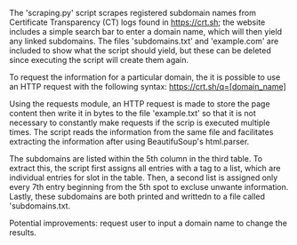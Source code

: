The 'scraping.py' script scrapes registered subdomain names from Certificate Transparency (CT) logs found in https://crt.sh; the website includes a simple search bar
to enter a domain name, which will then yield any linked subdomains. The files 'subdomains.txt' and 'example.com' are included to show what the script should yield, 
but these can be deleted since executing the script will create them again. 

To request the information for a particular domain, the it is possible to use an HTTP request with the following syntax:
https://crt.sh/q=[domain_name]

Using the requests module, an HTTP request is made to store the page content then write it in bytes to the file 'example.txt' so that it is not necessary
to constantly make requests if the scrip is executed multiple times. The script reads the information from the same file and facilitates extracting the information after
using BeautifuSoup's html.parser. 

The subdomains are listed within the 5th column in the third table. To extract this, the script first assigns all entries with a <td> tag to a list, which are individual entries
for slot in the table. Then, a second list is assigned only every 7th entry beginning from the 5th spot to excluse unwante information. Lastly, these subdomains are both printed
and writtedn to a file called 'subdomains.txt.
  
Potential improvements: request user to input a domain name to change the results. 

